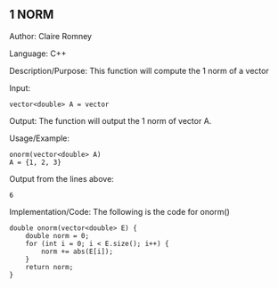 ## 1 NORM

Author: Claire Romney

Language: C++

Description/Purpose: This function will compute the 1 norm of a vector

Input:

	vector<double> A = vector
	
Output: The function will output the 1 norm of vector A.

Usage/Example:

	onorm(vector<double> A)
	A = {1, 2, 3}

Output from the lines above:

	6
    
Implementation/Code: The following is the code for onorm()

	double onorm(vector<double> E) {
		double norm = 0;
		for (int i = 0; i < E.size(); i++) {
			norm += abs(E[i]);
		}
		return norm;
	}
